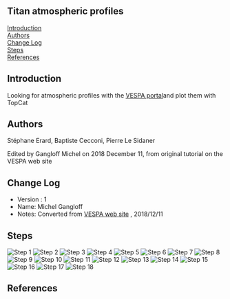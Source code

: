 ## Titan atmospheric profiles

[Introduction](#Intro)  
[Authors](#Authors)  
[Change Log](#Log)  
[Steps](#Steps)  
[References](#References)

## Introduction

Looking for atmospheric profiles with the [VESPA portal](http://vespa.obspm.fr)and plot them with TopCat

## Authors

Stéphane Erard, Baptiste Cecconi, Pierre Le Sidaner

Edited by Gangloff Michel on 2018 December 11, from original tutorial on the VESPA web site

## Change Log

* Version : 1
* Name: Michel Gangloff
* Notes: Converted from [VESPA web site](http://www.europlanet-vespa.eu/tutos.shtml) , 2018/12/11

## Steps


<img src="https://github.com/epn-vespa/tutorials/blob/draft/atmospheres/Atmospheric-profiles/img/StepOne.png" alt="Step 1"> 

<img src="https://github.com/epn-vespa/tutorials/blob/draft/atmospheres/Atmospheric-profiles/img/StepTwo.png" alt="Step 2">
<img src="https://github.com/epn-vespa/tutorials/blob/draft/atmospheres/Atmospheric-profiles/img/StepThree.png" alt="Step 3">
<img src="https://github.com/epn-vespa/tutorials/blob/draft/atmospheres/Atmospheric-profiles/img/StepFour.png" alt="Step 4">
<img src="https://github.com/epn-vespa/tutorials/blob/draft/atmospheres/Atmospheric-profiles/img/StepFive.png" alt="Step 5">
<img src="https://github.com/epn-vespa/tutorials/blob/draft/atmospheres/Atmospheric-profiles/img/StepSix.png" alt="Step 6">
<img src="https://github.com/epn-vespa/tutorials/blob/draft/atmospheres/Atmospheric-profiles/img/StepSeven.png" alt="Step 7">
<img src="https://github.com/epn-vespa/tutorials/blob/draft/atmospheres/Atmospheric-profiles/img/StepEight.png" alt="Step 8">
<img src="https://github.com/epn-vespa/tutorials/blob/draft/atmospheres/Atmospheric-profiles/img/StepNine.png" alt="Step 9">
<img src="https://github.com/epn-vespa/tutorials/blob/draft/atmospheres/Atmospheric-profiles/img/StepTen.png" alt="Step 10">
<img src="https://github.com/epn-vespa/tutorials/blob/draft/atmospheres/Atmospheric-profiles/img/StepEleven.png" alt="Step 11">
<img src="https://github.com/epn-vespa/tutorials/blob/draft/atmospheres/Atmospheric-profiles/img/StepTwelve.png" alt="Step 12">
<img src="https://github.com/epn-vespa/tutorials/blob/draft/atmospheres/Atmospheric-profiles/img/StepThirteen.png" alt="Step 13">
<img src="https://github.com/epn-vespa/tutorials/blob/draft/atmospheres/Atmospheric-profiles/img/StepFourteen.png" alt="Step 14">
<img src="https://github.com/epn-vespa/tutorials/blob/draft/atmospheres/Atmospheric-profiles/img/StepFifteen.png" alt="Step 15">
<img src="https://github.com/epn-vespa/tutorials/blob/draft/atmospheres/Atmospheric-profiles/img/StepSixteen.png" alt="Step 16">
<img src="https://github.com/epn-vespa/tutorials/blob/draft/atmospheres/Atmospheric-profiles/img/StepSeventeen.png" alt="Step 17">
<img src="https://github.com/epn-vespa/tutorials/blob/draft/atmospheres/Atmospheric-profiles/img/StepEighteen.png" alt="Step 18">


## References




